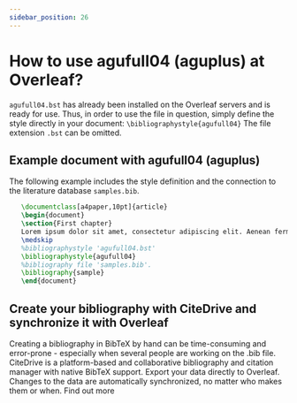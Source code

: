 ```yaml
---
sidebar_position: 26
---
```


# How to use agufull04 (aguplus) at Overleaf?
`agufull04.bst` has already been installed on the Overleaf servers and is ready for use. Thus, in order to use the file in question, simply define the style directly in your document: `\bibliographystyle{agufull04}` The file extension `.bst` can be omitted.

## Example document with agufull04 (aguplus)
The following example includes the style definition and the connection to the literature database `samples.bib`.
```tex
   \documentclass[a4paper,10pt]{article}
   \begin{document}
   \section{First chapter}
   Lorem ipsum dolor sit amet, consectetur adipiscing elit. Aenean fermentum justo massa, ut maximus mauris sodales et. Aenean vel elit a erat rhoncus pharetra.
   \medskip
   %bibliographystyle 'agufull04.bst'
   \bibliographystyle{agufull04}
   %bibliography file 'samples.bib'.
   \bibliography{sample}
   \end{document}
```

## Create your bibliography with CiteDrive and synchronize it with Overleaf
Creating a bibliography in BibTeX by hand can be time-consuming and error-prone - especially when several people are working on the .bib file. CiteDrive is a platform-based and collaborative bibliography and citation manager with native BibTeX support. Export your data directly to Overleaf. Changes to the data are automatically synchronized, no matter who makes them or when. Find out more